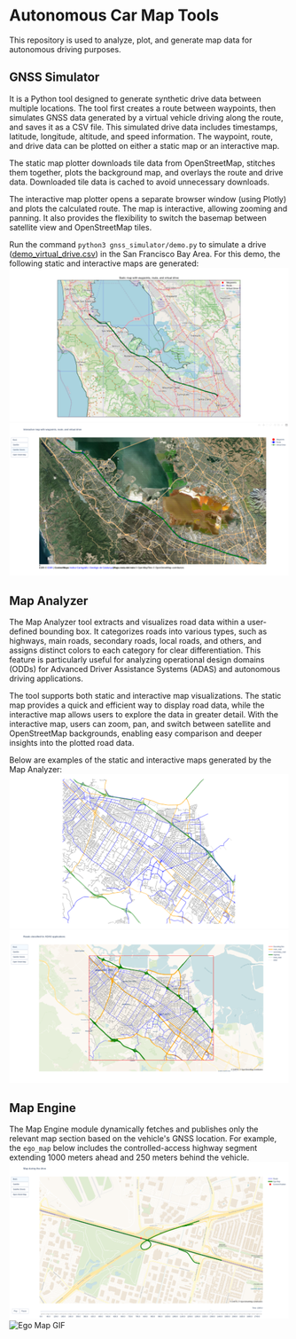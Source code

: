 # Autonomous Car Map Tools

This repository is used to analyze, plot, and generate map data for autonomous driving purposes.

## GNSS Simulator
It is a Python tool designed to generate synthetic drive data between multiple locations. The tool first creates a route between waypoints, then simulates GNSS data generated by a virtual vehicle driving along the route, and saves it as a CSV file. This simulated drive data includes timestamps, latitude, longitude, altitude, and speed information. The waypoint, route, and drive data can be plotted on either a static map or an interactive map.

The static map plotter downloads tile data from OpenStreetMap, stitches them together, plots the background map, and overlays the route and drive data. Downloaded tile data is cached to avoid unnecessary downloads.

The interactive map plotter opens a separate browser window (using Plotly) and plots the calculated route. The map is interactive, allowing zooming and panning. It also provides the flexibility to switch the basemap between satellite view and OpenStreetMap tiles.

Run the command `python3 gnss_simulator/demo.py` to simulate a drive ([demo_virtual_drive.csv](./gnss_simulator/demo_virtual_drive.csv)) in the San Francisco Bay Area. For this demo, the following static and interactive maps are generated:
![Demo](gnss_simulator/demo_static_map.png)
![Demo](gnss_simulator/demo_interactive_map.png)

## Map Analyzer
The Map Analyzer tool extracts and visualizes road data within a user-defined bounding box. It categorizes roads into various types, such as highways, main roads, secondary roads, local roads, and others, and assigns distinct colors to each category for clear differentiation. This feature is particularly useful for analyzing operational design domains (ODDs) for Advanced Driver Assistance Systems (ADAS) and autonomous driving applications.

The tool supports both static and interactive map visualizations. The static map provides a quick and efficient way to display road data, while the interactive map allows users to explore the data in greater detail. With the interactive map, users can zoom, pan, and switch between satellite and OpenStreetMap backgrounds, enabling easy comparison and deeper insights into the plotted road data.

Below are examples of the static and interactive maps generated by the Map Analyzer:
![Static Map Example](map_analyzer/demo_static_map.png)
![Interactive Map Example](map_analyzer/demo_interactive_map.png)

## Map Engine
The Map Engine module dynamically fetches and publishes only the relevant map section based on the vehicle's GNSS location. For example, the `ego_map` below includes the controlled-access highway segment extending 1000 meters ahead and 250 meters behind the vehicle.
![Ego Map Example](map_engine/demo.png)
![Ego Map GIF](map_engine/demo.gif)
